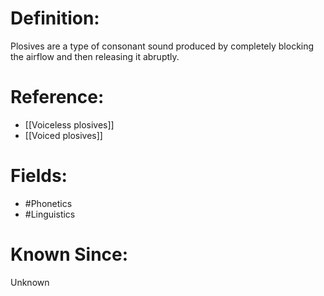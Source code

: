 

# Definition:
Plosives are a type of consonant sound produced by completely blocking the airflow and then releasing it abruptly.

# Reference:
- [[Voiceless plosives]]
- [[Voiced plosives]]

# Fields: 
- #Phonetics
- #Linguistics

# Known Since:
Unknown

